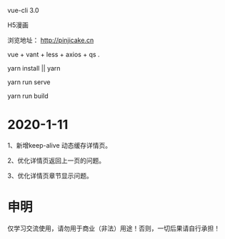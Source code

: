 vue-cli 3.0 

H5漫画

浏览地址： http://pinjicake.cn

vue + vant + less + axios + qs .

yarn install || yarn

yarn run serve 

yarn run build 

# 2020-1-11

1、新增keep-alive 动态缓存详情页。

2、优化详情页返回上一页的问题。

3、优化详情页章节显示问题。

# 申明
 仅学习交流使用，请勿用于商业（非法）用途！否则，一切后果请自行承担！
